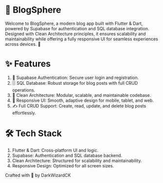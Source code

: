 # 📝 BlogSphere
Welcome to BlogSphere, a modern blog app built with Flutter & Dart, powered by Supabase for authentication and SQL database integration. Designed with Clean Architecture principles, it ensures scalability and maintainability while offering a fully responsive UI for seamless experiences across devices. 🚀

# ✨ Features
1. 🔐 Supabase Authentication: Secure user login and registration.
2. 🗄️ SQL Database: Robust storage for blog posts with full CRUD operations.
3. 🧹 Clean Architecture: Modular, scalable, and maintainable codebase.
4. 📱 Responsive UI: Smooth, adaptive design for mobile, tablet, and web.
5. ✍️ Full CRUD Support: Create, read, update, and delete blog posts effortlessly.


# 🛠️ Tech Stack
1. Flutter & Dart: Cross-platform UI and logic.
2. Supabase: Authentication and SQL database backend.
3. Clean Architecture: Structured for scalability and maintainability.
4. Responsive Design: Optimized for all screen sizes.


Crafted with 💙 by DarkWizardCK
